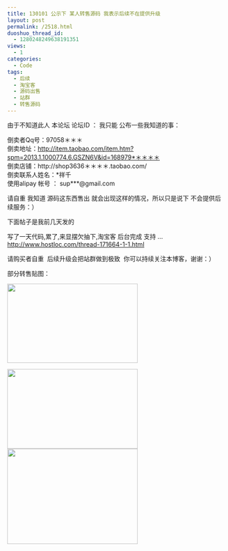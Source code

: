 ```yaml
---
title: 130101 公示下 某人转售源码 我表示后续不在提供升级
layout: post
permalink: /2518.html
duoshuo_thread_id:
  - 1280248249638191351
views:
  - 1
categories:
  - Code
tags:
  - 后续
  - 淘宝客
  - 源码出售
  - 站群
  - 转售源码
---
```

由于不知道此人 本论坛 论坛ID ： 我只能 公布一些我知道的事：

倒卖者Qq号：97058＊＊＊  
倒卖地址：http://item.taobao.com/item.htm?spm=2013.1.1000774.6.GSZN6V&id=168979*＊＊＊＊  
倒卖店铺：http://shop3636＊＊＊＊.taobao.com/  
倒卖联系人姓名：*祥千  
使用alipay 帐号 ： sup\***@gmail.com

请自重 我知道 源码这东西售出 就会出现这样的情况，所以只是说下 不会提供后续服务：）

下面帖子是我前几天发的

写了一天代码,累了,来显摆欠抽下,淘宝客 后台完成 支持 &#8230;  
<a href="http://www.hostloc.com/thread-171664-1-1.html" target="_blank">http://www.hostloc.com/thread-171664-1-1.html</a>

请购买者自重  后续升级会把站群做到极致  你可以持续关注本博客，谢谢：）

部分转售贴图：

[<img class="aligncenter size-medium wp-image-2519" title="db1" src="http://www.80aj.com/wp-content/uploads/2013/01/db1-300x182.jpg" alt="" width="300" height="182" />][1]

[<img class="aligncenter size-medium wp-image-2520" title="2b" src="http://www.80aj.com/wp-content/uploads/2013/01/2b-300x183.jpg" alt="" width="300" height="183" />][2][<img class="aligncenter size-medium wp-image-2521" title="tb3" src="http://www.80aj.com/wp-content/uploads/2013/01/tb3-300x219.jpg" alt="" width="300" height="219" />][3]

&nbsp;

&nbsp;

 [1]: http://www.80aj.com/wp-content/uploads/2013/01/db1.jpg
 [2]: http://www.80aj.com/wp-content/uploads/2013/01/2b.jpg
 [3]: http://www.80aj.com/wp-content/uploads/2013/01/tb3.jpg